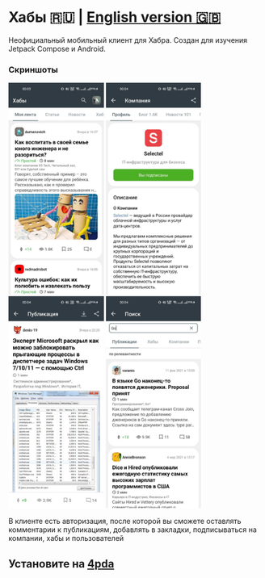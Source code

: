 # Хабы 🇷🇺 | [English version 🇬🇧](https://github.com/Garneg/Hubs/blob/master/README_EN.md) 
Неофициальный мобильный клиент для Хабра. Создан для изучения Jetpack Compose и Android. 

### Скриншоты
<p><img height="420" src="main_screen_screenshot.jpg"/> <img height="420" src="hub_screen_screenshot.jpg"/> <img height="420" src="article_screen_screenshot.jpg"/> <img height="420" src="search_screen_screenshot.jpg"/></p>
В клиенте есть авторизация, после которой вы сможете оставлять комментарии к публикациям, добавлять в закладки, подписываться на компании, хабы и пользователей

## Установите на [4pda](https://4pda.to/forum/index.php?showtopic=1065764)
